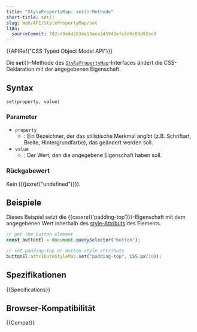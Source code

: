 ```yaml
---
title: "StylePropertyMap: set()-Methode"
short-title: set()
slug: Web/API/StylePropertyMap/set
l10n:
  sourceCommit: 702cd9e4d2834e13aea345943efc8d0c03d92ec9
---
```


{{APIRef("CSS Typed Object Model API")}}

Die **`set()`**-Methode des [`StylePropertyMap`](/de/docs/Web/API/StylePropertyMap)-Interfaces ändert die CSS-Deklaration mit der angegebenen Eigenschaft.

## Syntax

```js-nolint
set(property, value)
```

### Parameter

- `property`
  - : Ein Bezeichner, der das stilistische Merkmal angibt (z.B. Schriftart, Breite, Hintergrundfarbe), das geändert werden soll.
- `value`
  - : Der Wert, den die angegebene Eigenschaft haben soll.

### Rückgabewert

Kein ({{jsxref("undefined")}}).

## Beispiele

Dieses Beispiel setzt die {{cssxref('padding-top')}}-Eigenschaft mit dem angegebenen Wert innerhalb des [style-Attributs](/de/docs/Web/HTML/Global_attributes/style) des Elements.

```js
// get the button element
const buttonEl = document.querySelector("button");

// set padding-top on button style attribute
buttonEl.attributeStyleMap.set("padding-top", CSS.px(10));
```

## Spezifikationen

{{Specifications}}

## Browser-Kompatibilität

{{Compat}}
